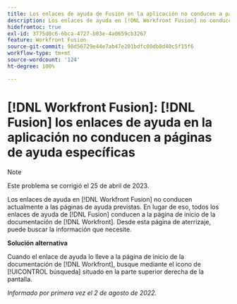 ```yaml
---
title: Los enlaces de ayuda de Fusion en la aplicación no conducen a páginas de ayuda específicas
description: Los enlaces de ayuda en [!DNL Workfront Fusion] no conducen actualmente a las páginas de ayuda previstas. En lugar de eso, todos los enlaces de ayuda de Fusion conducen a la página de inicio de la documentación de Workfront. Desde esta página de aterrizaje, puede buscar la información que necesite.
hidefromtoc: true
exl-id: 3775d0c6-6bca-4727-b03e-4a0659cb3267
feature: Workfront Fusion
source-git-commit: 98d56729e44e7ab47e201bdfc00db8d40c5f15f6
workflow-type: tm+mt
source-wordcount: '124'
ht-degree: 100%

---
```


# [!DNL Workfront Fusion]: [!DNL Fusion] los enlaces de ayuda en la aplicación no conducen a páginas de ayuda específicas

>[!NOTE]
>
>Este problema se corrigió el 25 de abril de 2023.

Los enlaces de ayuda en [!DNL Workfront Fusion] no conducen actualmente a las páginas de ayuda previstas. En lugar de eso, todos los enlaces de ayuda de [!DNL Fusion] conducen a la página de inicio de la documentación de [!DNL Workfront]. Desde esta página de aterrizaje, puede buscar la información que necesite.

**Solución alternativa**

Cuando el enlace de ayuda lo lleve a la página de inicio de la documentación de [!DNL Workfront], busque mediante el icono de [!UICONTROL búsqueda] situado en la parte superior derecha de la pantalla.

_Informado por primera vez el 2 de agosto de 2022._
